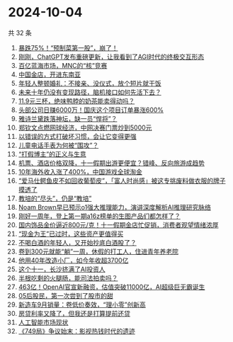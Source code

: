# 2024-10-04

共 32 条

<!-- BEGIN 36KR -->
<!-- 最后更新时间 2024-10-04 12:17:36 +0800 -->
1. [暴跌75%！“预制菜第一股”，崩了！](https://36kr.com/p/2975992307490693)
1. [刚刚，ChatGPT发布重磅更新，让我看到了AGI时代的终极交互形态](https://36kr.com/p/2977505087016960)
1. [百亿蓝海市场，MNC的“核”竞赛](https://36kr.com/p/2976025817370885)
1. [中国金店，开进东南亚](https://36kr.com/p/2974672444854274)
1. [年轻人整顿婚礼：不接亲、没仪式，放个短片就干饭](https://36kr.com/p/2977456473264385)
1. [未来十年仍没有变现路径，脑机接口如何先活下去？](https://36kr.com/p/2974609315565573)
1. [11.9元三杯，绝味鸭脖的奶茶能卖得动吗？](https://36kr.com/p/2974775022211078)
1. [头部公司日赚6000万！国庆这个项目订单暴涨600%](https://36kr.com/p/2976791377875207)
1. [雅诗兰黛跌落神坛，缺一员“悍将”？](https://36kr.com/p/2975257687118089)
1. [郑钦文点燃网球经济，中网决赛门票炒到5000元](https://36kr.com/p/2973409128615944)
1. [以错误的方式打破坏习惯，会让它变得更强](https://36kr.com/p/2958443849077000)
1. [儿童电话手表为何被“围攻”？](https://36kr.com/p/2976174937002244)
1. [“打假博主”的正义与生意](https://36kr.com/p/2976745596702976)
1. [机票、酒店价格双降，十一假期出游更便宜？错峰、反向旅游成趋势](https://36kr.com/p/2976511455006723)
1. [10年海外收入涨了400%，中国游戏全球淘金](https://36kr.com/p/2976511774478338)
1. [“爱马仕鳄鱼皮不如回收葡萄皮”，「富人时尚感」被这专挑废料做衣服的牌子摸透了](https://36kr.com/p/2976321183109377)
1. [教培的“尽头”，仍是“教培”](https://36kr.com/p/2976663958003337)
1. [Noam Brown早已预示o1强大推理能力，演讲深度解析AI推理研究脉络](https://36kr.com/p/2977464357834756)
1. [刚好一周年，登上第一期a16z榜单的生图产品们都怎样了？](https://36kr.com/p/2976404044091392)
1. [国内饰品金价逼近800元/克！十一假期金店忙促销，消费者观望情绪浓厚](https://36kr.com/p/2976511587586310)
1. [“现金为王”已过时，这些资产更值得买](https://36kr.com/p/2975380633112580)
1. [不喝白酒的年轻人，又开始抄底白酒股了？](https://36kr.com/p/2974643407016201)
1. [卷到300元就能“躺”一周，休假的打工人，住进青年养老院](https://36kr.com/p/2975387903381504)
1. [他用40年改造小厂，如今年收超3700亿](https://36kr.com/p/2975004237779203)
1. [这个十一，长沙挤满了AI投资人](https://36kr.com/p/2974717638070534)
1. [半根吃剩的火腿肠，能司法拍卖吗？](https://36kr.com/p/2974724801270025)
1. [463亿！OpenAI官宣新融资，估值突破11000亿，AI超级巨无霸诞生](https://36kr.com/p/2975909620961285)
1. [05后股民，第一次尝到了股市的甜](https://36kr.com/p/2975327847993347)
1. [新造车9月销量：卷低价奏效，“理小零”创新高](https://36kr.com/p/2974635673342214)
1. [房贷利率又降了，但我还是打算提前还贷](https://36kr.com/p/2974662921555968)
1. [人工智能市场现状](https://36kr.com/p/2965565655142656)
1. [《749局》争议始末：影视热钱时代的遗迹](https://36kr.com/p/2975452282048770)
<!-- END 36KR -->